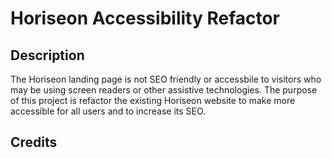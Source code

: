 # Horiseon Accessibility Refactor

## Description

The Horiseon landing page is not SEO friendly or accessbile to visitors who may be using screen readers or other assistive technologies. The purpose of this project is refactor the existing Horiseon website to make more accessible for all users and to increase its SEO.

## Credits
